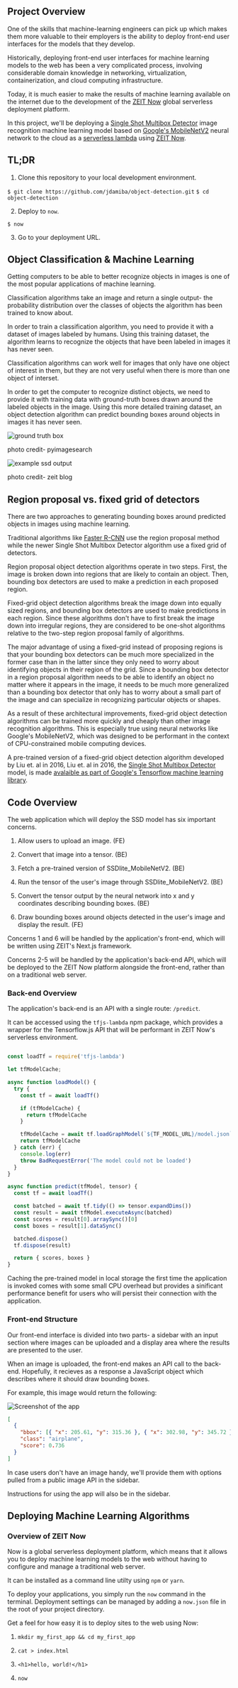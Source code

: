 ## Project Overview

One of the skills that machine-learning engineers can pick up which makes them more valuable to their employers is the ability to deploy front-end user interfaces for the models that they develop.

Historically, deploying front-end user interfaces for machine learning models to the web has been a very complicated process, involving considerable domain knowledge in networking, virtualization, containerization, and cloud computing infrastructure. 

Today, it is much easier to make the results of machine learning available on the internet due to the development of the [ZEIT Now](https://zeit.co/now) global serverless deployment platform. 

In this project, we'll be deploying a [Single Shot Multibox Detector](https://www.google.com/search?q=single+shot+multibox+detector&oq=Single+Shot+Multibox+Detector&aqs=chrome.0.0j69i61j0l4.182j1j7&sourceid=chrome&ie=UTF-8) image recognition machine learning model based on [Google's MobileNetV2](https://ai.googleblog.com/2018/04/mobilenetv2-next-generation-of-on.html) neural network to the cloud as a [serverless lambda](https://zeit.co/docs/v2/deployments/concepts/lambdas) using [ZEIT Now](https://zeit.co/now).  

## TL;DR

1. Clone this repository to your local development environment.

`$ git clone https://github.com/jdamiba/object-detection.git`
`$ cd object-detection`

2. Deploy to `now`. 

`$ now`

3. Go to your deployment URL.

## Object Classification & Machine Learning

Getting computers to be able to better recognize objects in images is one of the most popular applications of machine learning. 

Classification algorithms take an image and return a single output- the probability distribution over the classes of objects the algorithm has been trained to know about. 

In order to train a classification algorithm, you need to provide it with a dataset of images labeled by humans. Using this training dataset, the algorithm learns to recognize the objects that have been labeled in images it has never seen. 

Classification algorithms can work well for images that only have one object of interest in them, but they are not very useful  when there is more than one object of interset.

In order to get the computer to recognize distinct objects, we need to provide it with training data with ground-truth boxes drawn around the labeled objects in the image. Using this more detailed training dataset, an object detection algorithm can predict bounding boxes around objects in images it has never seen. 

![ground truth box](https://www.pyimagesearch.com/wp-content/uploads/2016/09/iou_stop_sign.jpg)

photo credit- pyimagesearch

![example ssd output](plane.png)

photo credit- zeit blog


## Region proposal vs. fixed grid of detectors

There are two approaches to generating bounding boxes around predicted objects in images using machine learning. 

Traditional algorithms like [Faster R-CNN](https://arxiv.org/abs/1506.01497) use the region proposal method while the newer Single Shot Multibox Detector algorithm use a fixed grid of detectors. 

Region proposal object detection algorithms operate in two steps. First, the image is broken down into regions that are likely to contain an object. Then, bounding box detectors are used to make a prediction in each proposed region.  

Fixed-grid object detection algorithms break the image down into equally sized regions, and bounding box detectors are used to make predictions in each region. Since these algorithms don't have to first break the image down into irregular regions, they are considered to be one-shot algorithms relative to the two-step region proposal family of algorithms. 

The major advantage of using a fixed-grid instead of proposing regions is that your bounding box detectors can be much more specialized in the former case than in the latter since they only need to worry about identifying objects in their region of the grid. Since a bounding box detector in a region proposal algorithm needs to be able to identify an object no matter where it appears in the image, it needs to be much more generalized than a bounding box detector that only has to worry about a small part of the image and can specialize in recognizing particular objects or shapes. 

As a result of these architectural improvements, fixed-grid object detection algorithms can be trained more quickly and cheaply than other image recognition algorithms. This is especially true using neural networks like Google's MobileNetV2, which was designed to be performant in the context of CPU-constrained mobile computing devices.

A pre-trained version of a fixed-grid object detection algorithm developed by Liu et. al in 2016, Liu et. al in 2016, the [Single Shot Multibox Detector](https://arxiv.org/abs/1512.02325) model, is made [avalaible as part of Google's Tensorflow machine learning library](https://github.com/tensorflow/models/blob/master/research/object_detection/g3doc/detection_model_zoo.md#coco-trained-models).

## Code Overview

The web application which will deploy the SSD model has six important concerns.

1. Allow users to upload an image. (FE)

2. Convert that image into a tensor. (BE)

3. Fetch a pre-trained version of SSDlite_MobileNetV2. (BE)

4. Run the tensor of the user's image through SSDlite_MobileNetV2. (BE)

5. Convert the tensor output by the neural network into x and y coordinates describing bounding boxes. (BE)

6. Draw bounding boxes around objects detected in the user's image and display the result. (FE)

Concerns 1 and 6 will be handled by the application's front-end, which will be written using ZEIT's Next.js framework.

Concerns 2-5 will be handled by the application's back-end API, which will be deployed to the ZEIT Now platform alongside the front-end, rather than on a traditional web server.

### Back-end Overview

The application's back-end is an API with a single route: `/predict`.

It can be accessed using the `tfjs-lambda` npm package, which provides a wrapper for the Tensorflow.js API that will be performant in ZEIT Now's serverless environment.

```js

const loadTf = require('tfjs-lambda')

let tfModelCache;

async function loadModel() {
  try {
    const tf = await loadTf()

    if (tfModelCache) {
      return tfModelCache
    }

    tfModelCache = await tf.loadGraphModel(`${TF_MODEL_URL}/model.json`)
    return tfModelCache
  } catch (err) {
    console.log(err)
    throw BadRequestError('The model could not be loaded')
  }
}

async function predict(tfModel, tensor) {
  const tf = await loadTf()

  const batched = await tf.tidy(() => tensor.expandDims())
  const result = await tfModel.executeAsync(batched)
  const scores = result[0].arraySync()[0]
  const boxes = result[1].dataSync()

  batched.dispose()
  tf.dispose(result)

  return { scores, boxes }
}
```

Caching the pre-trained model in local storage the first time the application is invoked comes with some small CPU overhead but provides a sinificant performance benefit for users who will persist their connection with the application.

### Front-end Structure

Our front-end interface is divided into two parts- a sidebar with an input section where images can be uploaded and a display area where the results are presented to the user.

When an image is uploaded, the front-end makes an API call to the back-end. Hopefully, it recieves as a response a JavaScript object which describes where it should draw bounding boxes.

For example, this image would return the following:

![Screenshot of the app](plane.png)

```json
[
  {
    "bbox": [{ "x": 205.61, "y": 315.36 }, { "x": 302.98, "y": 345.72 }],
    "class": "airplane",
    "score": 0.736
  }
]
```

In case users don't have an image handy, we'll provide them with options pulled from a public image API in the sidebar.

Instructions for using the app will also be in the sidebar.

## Deploying Machine Learning Algorithms

### Overview of ZEIT Now

Now is a global serverless deployment platform, which means that it allows you to deploy machine learning models to the web without having to configure and manage a traditional web server. 

It can be installed as a command line utilty using `npm` or `yarn`. 

To deploy your applications, you simply run the `now` command in the terminal. Deployment settings can be managed by adding a `now.json` file in the root of your project directory. 

Get a feel for how easy it is to deploy sites to the web using Now:

1. `mkdir my_first_app && cd my_first_app`

2. `cat > index.html`

3. `<h1>hello, world!</h1>`

4. `now`
